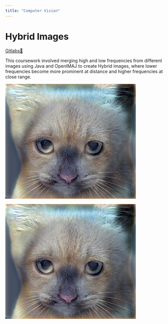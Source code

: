 ```yaml
---
title: "Computer Vision"
---
```


# Hybrid Images

[Gitlabs🔗](https://git.soton.ac.uk/ik1g19/visioncw2)

This coursework involved merging high and low frequencies from different images using Java and OpenIMAJ to create Hybrid images, where lower frequencies become more prominent at distance and higher frequencies at close range.

![](notes/Images/hybrid_image.jpg)

![|100](notes/Images/hybrid_image.jpg)